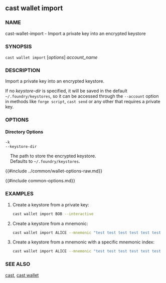 ## cast wallet import

### NAME

cast-wallet-import - Import a private key into an encrypted keystore

### SYNOPSIS

`cast wallet import` [*options*] _account_name_

### DESCRIPTION

Import a private key into an encrypted keystore.

If no _keystore-dir_ is specified, it will be saved in the default `~/.foundry/keystores`, so it can be accessed through the `--account` option in methods like `forge script`, `cast send` or any other that requires a private key.

### OPTIONS

#### Directory Options

`-k`  
`--keystore-dir`

&nbsp;&nbsp;&nbsp;&nbsp;The path to store the encrypted keystore.  
&nbsp;&nbsp;&nbsp;&nbsp;Defaults to `~/.foundry/keystores`.

{{#include ../common/wallet-options-raw.md}}

{{#include common-options.md}}

### EXAMPLES

1. Create a keystore from a private key:

   ```sh
   cast wallet import BOB --interactive
   ```

2. Create a keystore from a mnemonic:

   ```sh
   cast wallet import ALICE --mnemonic "test test test test test test test test test test test test"
   ```

3. Create a keystore from a mnemonic with a specific mnemonic index:
   ```sh
   cast wallet import ALICE --mnemonic "test test test test test test test test test test test test" --mnemonic-index 1
   ```

### SEE ALSO

[cast](./cast.md), [cast wallet](./cast-wallet.md)
